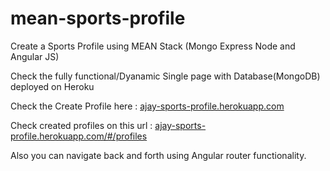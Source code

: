 # mean-sports-profile
Create a Sports Profile using MEAN Stack (Mongo Express Node and Angular JS)

Check the fully functional/Dyanamic Single page with Database(MongoDB) deployed on Heroku

Check the Create Profile here : [ajay-sports-profile.herokuapp.com](https://ajay-sports-profile.herokuapp.com)

Check created profiles on this url : [ajay-sports-profile.herokuapp.com/#/profiles](https://ajay-sports-profile.herokuapp.com/#/profiles)

Also you can navigate back and forth using Angular router functionality.





